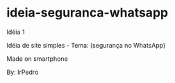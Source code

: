 # ideia-seguranca-whatsapp
Idéia 1

Idéia de site simples - Tema: (segurança no WhatsApp)

Made on smartphone

By: IrPedro
